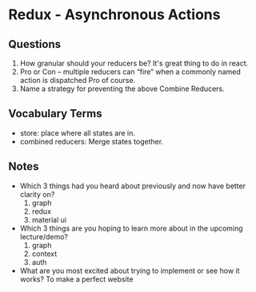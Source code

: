 # Redux - Asynchronous Actions

## Questions
1. How granular should your reducers be?
    It's great thing to do in react.
1. Pro or Con – multiple reducers can “fire” when a commonly named action is dispatched
   Pro of course.
1. Name a strategy for preventing the above
    Combine Reducers.



## Vocabulary Terms

* store: place where all states are in.
* combined reducers: Merge states together.
 


## Notes
* Which 3 things had you heard about previously and now have better clarity on?
    1. graph
    1. redux
    1. material ui
* Which 3 things are you hoping to learn more about in the upcoming lecture/demo?
    1. graph
    1. context
    1. auth
* What are you most excited about trying to implement or see how it works?
To make a perfect website